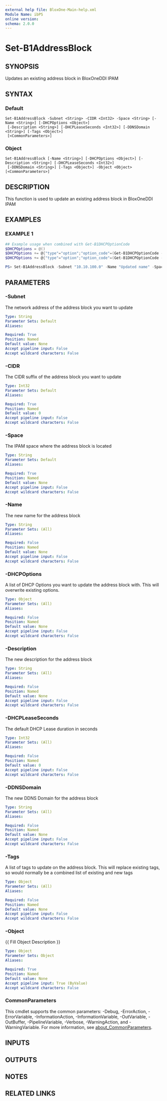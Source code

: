 ```yaml
---
external help file: BloxOne-Main-help.xml
Module Name: ibPS
online version:
schema: 2.0.0
---
```


# Set-B1AddressBlock

## SYNOPSIS
Updates an existing address block in BloxOneDDI IPAM

## SYNTAX

### Default
```
Set-B1AddressBlock -Subnet <String> -CIDR <Int32> -Space <String> [-Name <String>] [-DHCPOptions <Object>]
 [-Description <String>] [-DHCPLeaseSeconds <Int32>] [-DDNSDomain <String>] [-Tags <Object>]
 [<CommonParameters>]
```

### Object
```
Set-B1AddressBlock [-Name <String>] [-DHCPOptions <Object>] [-Description <String>] [-DHCPLeaseSeconds <Int32>]
 [-DDNSDomain <String>] [-Tags <Object>] -Object <Object> [<CommonParameters>]
```

## DESCRIPTION
This function is used to update an existing address block in BloxOneDDI IPAM

## EXAMPLES

### EXAMPLE 1
```powershell
## Example usage when combined with Get-B1DHCPOptionCode
$DHCPOptions = @()
$DHCPOptions += @{"type"="option";"option_code"=(Get-B1DHCPOptionCode -Name "routers").id;"option_value"="10.10.100.1";}
$DHCPOptions += @{"type"="option";"option_code"=(Get-B1DHCPOptionCode -Name "domain-name-servers").id;"option_value"="10.10.10.10,10.10.10.11";}

PS> Set-B1AddressBlock -Subnet "10.10.100.0" -Name "Updated name" -Space "Global" -Description "Comment for description" -DHCPOptions $DHCPOptions
```

## PARAMETERS

### -Subnet
The network address of the address block you want to update

```yaml
Type: String
Parameter Sets: Default
Aliases:

Required: True
Position: Named
Default value: None
Accept pipeline input: False
Accept wildcard characters: False
```

### -CIDR
The CIDR suffix of the address block you want to update

```yaml
Type: Int32
Parameter Sets: Default
Aliases:

Required: True
Position: Named
Default value: 0
Accept pipeline input: False
Accept wildcard characters: False
```

### -Space
The IPAM space where the address block is located

```yaml
Type: String
Parameter Sets: Default
Aliases:

Required: True
Position: Named
Default value: None
Accept pipeline input: False
Accept wildcard characters: False
```

### -Name
The new name for the address block

```yaml
Type: String
Parameter Sets: (All)
Aliases:

Required: False
Position: Named
Default value: None
Accept pipeline input: False
Accept wildcard characters: False
```

### -DHCPOptions
A list of DHCP Options you want to update the address block with.
This will overwrite existing options.

```yaml
Type: Object
Parameter Sets: (All)
Aliases:

Required: False
Position: Named
Default value: None
Accept pipeline input: False
Accept wildcard characters: False
```

### -Description
The new description for the address block

```yaml
Type: String
Parameter Sets: (All)
Aliases:

Required: False
Position: Named
Default value: None
Accept pipeline input: False
Accept wildcard characters: False
```

### -DHCPLeaseSeconds
The default DHCP Lease duration in seconds

```yaml
Type: Int32
Parameter Sets: (All)
Aliases:

Required: False
Position: Named
Default value: 0
Accept pipeline input: False
Accept wildcard characters: False
```

### -DDNSDomain
The new DDNS Domain for the address block

```yaml
Type: String
Parameter Sets: (All)
Aliases:

Required: False
Position: Named
Default value: None
Accept pipeline input: False
Accept wildcard characters: False
```

### -Tags
A list of tags to update on the address block.
This will replace existing tags, so would normally be a combined list of existing and new tags

```yaml
Type: Object
Parameter Sets: (All)
Aliases:

Required: False
Position: Named
Default value: None
Accept pipeline input: False
Accept wildcard characters: False
```

### -Object
{{ Fill Object Description }}

```yaml
Type: Object
Parameter Sets: Object
Aliases:

Required: True
Position: Named
Default value: None
Accept pipeline input: True (ByValue)
Accept wildcard characters: False
```

### CommonParameters
This cmdlet supports the common parameters: -Debug, -ErrorAction, -ErrorVariable, -InformationAction, -InformationVariable, -OutVariable, -OutBuffer, -PipelineVariable, -Verbose, -WarningAction, and -WarningVariable. For more information, see [about_CommonParameters](http://go.microsoft.com/fwlink/?LinkID=113216).

## INPUTS

## OUTPUTS

## NOTES

## RELATED LINKS
